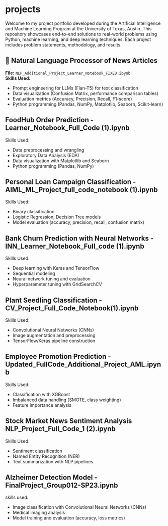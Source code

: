 # projects
Welcome to my project portfolio developed during the Artificial Intelligence and Machine Learning Program at the University of Texas, Austin. This repository showcases end-to-end solutions to real-world problems using Python, machine learning, and deep learning techniques. Each project includes problem statements, methodology, and results.

## 📰 Natural Language Processor of News Articles  
**File:** `NLP_Additional_Project_Learner_Notebook_FIXED.ipynb`  
**Skills Used:**
- Prompt engineering for LLMs (Flan-T5) for text classification
- Data visualization (Confusion Matrix, performance comparison tables)
- Evaluation metrics (Accuracy, Precision, Recall, F1-score)
- Python programming (Pandas, NumPy, Matplotlib, Seaborn, Scikit-learn)



## FoodHub Order Prediction - Learner_Notebook_Full_Code (1).ipynb
Skills Used: 
* Data preprocessing and wrangling
* Exploratory Data Analysis (EDA)
* Data visualization with Matplotlib and Seaborn
* Python programming (Pandas, NumPy)

## Personal Loan Campaign Classification - AIML_ML_Project_full_code_notebook (1).ipynb
Skills Used: 
* Binary classification
* Logistic Regression, Decision Tree models
* Model evaluation (accuracy, precision, recall, confusion matrix) 

## Bank Churn Prediction with Neural Networks - INN_Learner_Notebook_Full_code (1).ipynb
Skills Used: 
* Deep learning with Keras and TensorFlow
* Sequential modeling
* Neural network tuning and evaluation
* Hyperparameter tuning with GridSearchCV

## Plant Seedling Classification - CV_Project_Full_Code_Notebook(1).ipynb
Skills Used: 
* Convolutional Neural Networks (CNNs)
* Image augmentation and preprocessing
* TensorFlow/Keras pipeline construction

## Employee Promotion Prediction - Updated_FullCode_Additional_Project_AML.ipynb
Skills Used: 
* Classification with XGBoost
* Imbalanced data handling (SMOTE, class weighting)
* Feature importance analysis

## Stock Market News Sentiment Analysis NLP_Project_Full_Code_1 (2).ipynb
Skills Used: 
* Sentiment classification
* Named Entity Recognition (NER)
* Text summarization with NLP pipelines 

## Alzheimer Detection Model - FinalProject_Group012-SP23.ipynb
skills used:
* Image classification with Convolutional Neural Networks (CNNs)
* Medical imaging analysis
* Model training and evaluation (accuracy, loss metrics)
